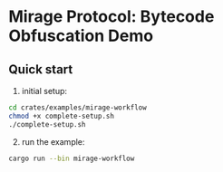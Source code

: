 # Mirage Protocol: Bytecode Obfuscation Demo

## Quick start

1. initial setup:
```bash
cd crates/examples/mirage-workflow
chmod +x complete-setup.sh
./complete-setup.sh
```

2. run the example:
```bash
cargo run --bin mirage-workflow
```
